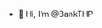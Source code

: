 - 👋 Hi, I’m @BankTHP

<!---
BankTHP/BankTHP is a ✨ special ✨ repository because its `README.md` (this file) appears on your GitHub profile.
You can click the Preview link to take a look at your changes.
--->
